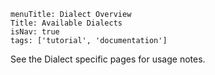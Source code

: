 ```
menuTitle: Dialect Overview
Title: Available Dialects
isNav: true
tags: ['tutorial', 'documentation']
```



See the Dialect specific pages for usage notes.